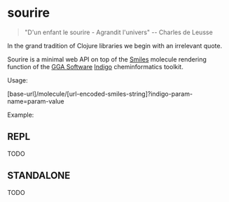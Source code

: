 # sourire

> "D'un enfant le sourire - Agrandit l'univers" -- Charles de Leusse

In the grand tradition of Clojure libraries we begin with an irrelevant
quote.

Sourire is a minimal web API on top of the [Smiles](http://en.wikipedia.org/wiki/Simplified_molecular-input_line-entry_system) 
molecule rendering function of the [GGA Software](https://github.com/ggasoftware) [Indigo](https://github.com/ggasoftware/indigo) 
cheminformatics toolkit.

Usage:

 [base-url]/molecule/[url-encoded-smiles-string]?indigo-param-name=param-value
 
Example:
 
 
 
 
## REPL

 TODO
 
## STANDALONE

 TODO
